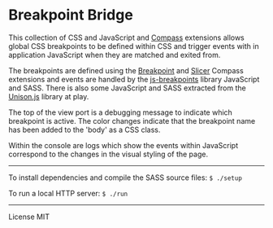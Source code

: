 Breakpoint Bridge
=================

This collection of CSS and JavaScript and [Compass](http://compass-style.org/) extensions allows global CSS breakpoints to be defined within CSS and trigger events with in application JavaScript when they are matched and exited from.

The breakpoints are defined using the [Breakpoint](http://breakpoint-sass.com/) and [Slicer](https://github.com/lolmaus/breakpoint-slicer) Compass extensions and events are handled by the [js-breakpoints](https://github.com/14islands/js-breakpoints) library JavaScript and SASS. There is also some JavaScript and SASS extracted from the [Unison.js](http://bjork24.github.io/Unison/) library at play.

The top of the view port is a debugging message to indicate which breakpoint is active. The color changes indicate that the breakpoint name has been added to the 'body' as a CSS class.

Within the console are logs which show the events within JavaScript correspond to the changes in the visual styling of the page.

---

To install dependencies and compile the SASS source files: `$ ./setup`

To run a local HTTP server: `$ ./run`

---

License MIT
